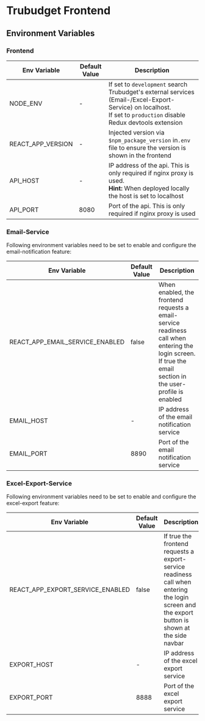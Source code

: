 # Trubudget Frontend

## Environment Variables

### Frontend

| Env Variable      | Default Value | Description                                                                                                                                                          |
| ----------------- | ------------- | -------------------------------------------------------------------------------------------------------------------------------------------------------------------- |
| NODE_ENV          | -             | If set to `development` search Trubudget's external services (Email-/Excel-Export-Service) on localhost. <br>If set to `production` disable Redux devtools extension |
| REACT_APP_VERSION | -             | Injected version via `$npm_package_version` in`.env` file to ensure the version is shown in the frontend                                                             |
| API_HOST          | -             | IP address of the api. This is only required if nginx proxy is used. <br>**Hint:** When deployed locally the host is set to localhost                                |
| API_PORT          | 8080          | Port of the api. This is only required if nginx proxy is used                                                                                                        |

### Email-Service

Following environment variables need to be set to enable and configure the email-notification feature:

| Env Variable                    | Default Value | Description                                                                                                                                                     |
| ------------------------------- | ------------- | --------------------------------------------------------------------------------------------------------------------------------------------------------------- |
| REACT_APP_EMAIL_SERVICE_ENABLED | false         | When enabled, the frontend requests a email-service readiness call when entering the login screen.<br/>If true the email section in the user-profile is enabled |
| EMAIL_HOST                      | -             | IP address of the email notification service                                                                                                                    |
| EMAIL_PORT                      | 8890          | Port of the email notification service                                                                                                                          |

### Excel-Export-Service

Following environment variables need to be set to enable and configure the excel-export feature:

| Env Variable                     | Default Value | Description                                                                                                                                         |
| -------------------------------- | ------------- | --------------------------------------------------------------------------------------------------------------------------------------------------- |
| REACT_APP_EXPORT_SERVICE_ENABLED | false         | If true the frontend requests a export-service readiness call when entering the login screen and <br/>the export button is shown at the side navbar |
| EXPORT_HOST                      | -             | IP address of the excel export service                                                                                                              |
| EXPORT_PORT                      | 8888          | Port of the excel export service                                                                                                                    |
